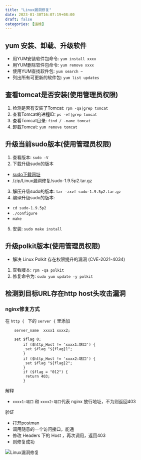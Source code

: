 ```yaml
---
title: "Linux漏洞修复"
date: 2023-01-30T16:07:19+08:00
draft: false
categories: [运维]
---
```


## yum 安装、卸载、升级软件

* 用YUM安装软件包命令: `yum install xxxx `
* 用YUM删除软件包命令: `yum remove xxxx`
* 使用YUM查找软件包: `yum search ~`
* 列出所有可更新的软件包: `yum list updates`

## 查看tomcat是否安装(使用管理员权限)

1. 检测是否有安装了Tomcat: `rpm -qa|grep tomcat`
2. 查看Tomcat的进程ID: `ps -ef|grep tomcat`
3. 查看Tomcat目录: `find / -name tomcat`
4. 卸载Tomcat: `yum remove tomcat`


## 升级当前sudo版本(使用管理员权限)

1. 查看版本: `sudo -V`
2. 下载升级sudo的版本
* [sudo下载网址](https://www.sudo.ws/dist/)
* /zip/Linux漏洞修复/sudo-1.9.5p2.tar.gz
3. 解压升级sudo的版本: `tar -zxvf sudo-1.9.5p2.tar.gz`
4. 编译升级sudo的版本: 
* `cd sudo-1.9.5p2` 
* `./configure`  
* `make`
5. 安装: `sudo make install`

## 升级polkit版本(使用管理员权限)

* 解决 Linux Polkit 存在权限提升的漏洞 (CVE-2021-4034)

1. 查看版本: `rpm -qa polkit`
2. 修复命令为: `sudo yum update -y polkit`

## 检测到目标URL存在http host头攻击漏洞

### nginx修复方式

在 `http { ` 下的 `server {` 里添加  
```
	server_name  xxxx1 xxxx2;
	
	set $flag 0;
		if ($http_Host != 'xxxx1:端口') {
         set $flag "${flag}1";
        }
        if ($http_Host != 'xxxx2:端口') {
         set $flag "${flag}2";
        }
        if ($flag = "012") {
         return 403;
        }
```

解释

* `xxxx1:端口` 和 `xxxx2:端口`代表 nginx 放行地址，不为则返回403

验证

* 打开postman
* 调用随意的一个访问接口，能通
* 修改 Headers 下的 Host ，再次调用，返回403
* 则修复成功

![Linux漏洞修复](/img/Linux漏洞修复/1.png)



